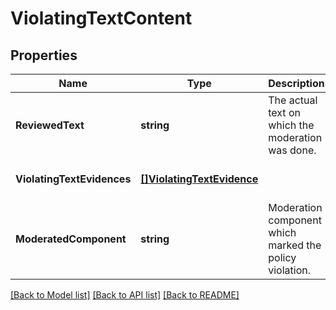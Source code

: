 # ViolatingTextContent

## Properties
Name | Type | Description | Notes
------------ | ------------- | ------------- | -------------
**ReviewedText** | **string** | The actual text on which the moderation was done. | [optional] [default to null]
**ViolatingTextEvidences** | [**[]ViolatingTextEvidence**](ViolatingTextEvidence.md) |  | [optional] [default to null]
**ModeratedComponent** | **string** | Moderation component which marked the policy violation. | [optional] [default to null]

[[Back to Model list]](../README.md#documentation-for-models) [[Back to API list]](../README.md#documentation-for-api-endpoints) [[Back to README]](../README.md)

